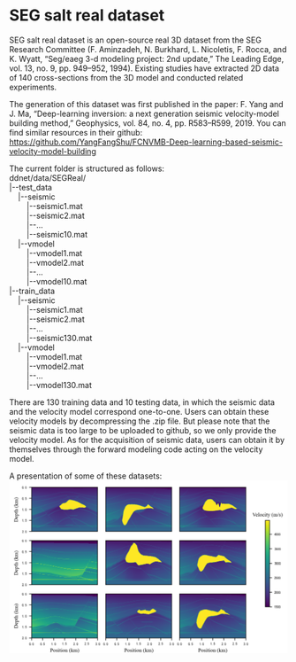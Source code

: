 # SEG salt real dataset

SEG salt real dataset is an open-source real 3D dataset from the SEG Research Committee (F. Aminzadeh, N. Burkhard, L. Nicoletis, F. Rocca, and K. Wyatt, “Seg/eaeg 3-d modeling project: 2nd update,” The Leading Edge, vol. 13, no. 9, pp. 949–952, 1994).
Existing studies have extracted 2D data of 140 cross-sections from the 3D model and conducted related experiments.

The generation of this dataset was first published in the paper: 
F. Yang and J. Ma, “Deep-learning inversion: a next generation seismic velocity-model building method,” Geophysics, vol. 84, no. 4, pp. R583–R599, 2019. You can find similar resources in their github: https://github.com/YangFangShu/FCNVMB-Deep-learning-based-seismic-velocity-model-building

The current folder is structured as follows:  
ddnet/data/SEGReal/  
|--test_data  
&nbsp;&nbsp;&nbsp;&nbsp;|--seismic  
&nbsp;&nbsp;&nbsp;&nbsp;&nbsp;&nbsp;&nbsp;&nbsp;|--seismic1.mat  
&nbsp;&nbsp;&nbsp;&nbsp;&nbsp;&nbsp;&nbsp;&nbsp;|--seismic2.mat  
&nbsp;&nbsp;&nbsp;&nbsp;&nbsp;&nbsp;&nbsp;&nbsp;|--...  
&nbsp;&nbsp;&nbsp;&nbsp;&nbsp;&nbsp;&nbsp;&nbsp;|--seismic10.mat  
&nbsp;&nbsp;&nbsp;&nbsp;|--vmodel  
&nbsp;&nbsp;&nbsp;&nbsp;&nbsp;&nbsp;&nbsp;&nbsp;|--vmodel1.mat  
&nbsp;&nbsp;&nbsp;&nbsp;&nbsp;&nbsp;&nbsp;&nbsp;|--vmodel2.mat  
&nbsp;&nbsp;&nbsp;&nbsp;&nbsp;&nbsp;&nbsp;&nbsp;|--...  
&nbsp;&nbsp;&nbsp;&nbsp;&nbsp;&nbsp;&nbsp;&nbsp;|--vmodel10.mat  
|--train_data  
&nbsp;&nbsp;&nbsp;&nbsp;|--seismic  
&nbsp;&nbsp;&nbsp;&nbsp;&nbsp;&nbsp;&nbsp;&nbsp;|--seismic1.mat  
&nbsp;&nbsp;&nbsp;&nbsp;&nbsp;&nbsp;&nbsp;&nbsp;|--seismic2.mat  
&nbsp;&nbsp;&nbsp;&nbsp;&nbsp;&nbsp;&nbsp;&nbsp;|--...  
&nbsp;&nbsp;&nbsp;&nbsp;&nbsp;&nbsp;&nbsp;&nbsp;|--seismic130.mat  
&nbsp;&nbsp;&nbsp;&nbsp;|--vmodel  
&nbsp;&nbsp;&nbsp;&nbsp;&nbsp;&nbsp;&nbsp;&nbsp;|--vmodel1.mat  
&nbsp;&nbsp;&nbsp;&nbsp;&nbsp;&nbsp;&nbsp;&nbsp;|--vmodel2.mat  
&nbsp;&nbsp;&nbsp;&nbsp;&nbsp;&nbsp;&nbsp;&nbsp;|--...  
&nbsp;&nbsp;&nbsp;&nbsp;&nbsp;&nbsp;&nbsp;&nbsp;|--vmodel130.mat

There are 130 training data and 10 testing data, in which the seismic data and the velocity model correspond one-to-one.
Users can obtain these velocity models by decompressing the .zip file.
But please note that the seismic data is too large to be uploaded to github, so we only provide the velocity model.
As for the acquisition of seismic data, users can obtain it by themselves through the forward modeling code acting on the velocity model.

A presentation of some of these datasets:
![image](SEGReal.png)
